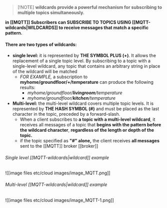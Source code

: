 > [!NOTE] **wildcards provide a powerful mechanism for subscribing to multiple topics simultaneously.**

**in [[MQTT]] Subscribers can SUBSCRIBE TO TOPICS USING [[MQTT-wildcards|WILDCARDS]] to receive messages that match a specific pattern.**


#### There are two types of wildcards:
- **single level:** it is represented by **THE SYMBOL PLUS (+)**. It allows the replacement of a single topic level. By subscribing to a topic with a single-level wildcard, any topic that contains an arbitrary string in place of the wildcard will be matched
	- _FOR EXAMPLE,_ a subscription to **myhome/groundfloor/+/temperature** can produce the following results:
		- _myhome/groundfloor/**livingroom**/temperature_
		- _myhome/groundfloor/**kitchen**/temperature_
- **Multi-level:** the multi-level wildcard covers multiple topic levels. It is represented by **THE HASH SYMBOL (\#)** and must be placed as the last character in the topic, preceded by a forward-slash.
	- When a client subscribes to **a topic with a multi-level wildcard**, it receives all messages of a topic that **begins with the pattern before the wildcard character**, **regardless of the length or depth of the topic.**
	- if the topic specified as **"\#" alone,**  the client receives **all messages** sent to the [[MQTT]] broker [[broker]]

###### Single level [[MQTT-wildcards|wildcard]] example
![[image files etc/cloud images/image_MQTT.png]]
###### Multi-level [[MQTT-wildcards|wildcard]] example
![[image files etc/cloud images/image_MQTT-1.png]]